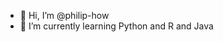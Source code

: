 - 👋 Hi, I’m @philip-how
- 🌱 I’m currently learning Python and R and Java

<!---
philip-how/philip-how is a ✨ special ✨ repository because its `README.md` (this file) appears on your GitHub profile.
You can click the Preview link to take a look at your changes.
--->
